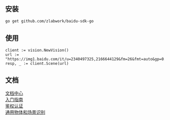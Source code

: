 ## 安装
```bash
go get github.com/zlabwork/baidu-sdk-go
```

## 使用
```golang
client := vision.NewVision()
url := "https://img1.baidu.com/it/u=2340497325,2166644129&fm=26&fmt=auto&gp=0.jpg"
resp, _ := client.Scene(url)
```

## 文档
[文档中心](https://cloud.baidu.com/doc/index.html)  
[入门指南](https://cloud.baidu.com/doc/StartGuide/index.html)  
[鉴权认证](https://cloud.baidu.com/doc/Reference/s/Njwvz1wot)  
[通用物体和场景识别](https://ai.baidu.com/tech/imagerecognition/general)  
